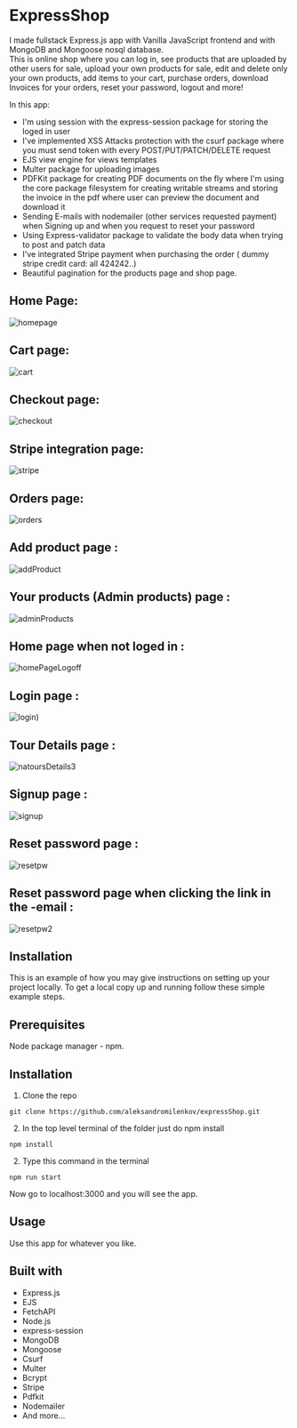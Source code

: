 
# ExpressShop

I made fullstack Express.js app with Vanilla JavaScript frontend and with MongoDB and Mongoose nosql database.  
This is online shop where you can log in, see products that are uploaded by other users for sale, upload your own products for sale, edit and delete only your own products, add items to your cart, purchase orders, download Invoices for your orders, reset your password, logout and more!  

In this app:  
- I'm using session with the express-session package for storing the loged in user
- I've implemented XSS Attacks protection with the csurf package where you must send token with every POST/PUT/PATCH/DELETE request
- EJS view engine for views templates
- Multer package for uploading images
- PDFKit package for creating PDF documents on the fly where I'm using the core package filesystem for creating writable streams and storing the invoice in the pdf where user can preview the document and download it
- Sending E-mails with nodemailer (other services requested payment) when Signing up and when you request to reset your password
- Using Express-validator package to validate the body data when trying to post and patch data
- I've integrated Stripe payment when purchasing the order ( dummy stripe credit card: all 424242..)
- Beautiful pagination for the products page and shop page.
  


## Home Page:  
![homepage](https://github.com/aleksandromilenkov/expressShop/assets/64156983/25a50b62-993c-41be-8066-27aa12b5e6a2)


## Cart page:  
![cart](https://github.com/aleksandromilenkov/expressShop/assets/64156983/d3953c94-64cd-48ce-835d-5a77d3aed946)


## Checkout page:  

![checkout](https://github.com/aleksandromilenkov/expressShop/assets/64156983/16f6001c-a8b0-4d3b-8551-2172eb18d7e7)

## Stripe integration page:
![stripe](https://github.com/aleksandromilenkov/expressShop/assets/64156983/5baf69c1-de9c-4fd7-a8f5-7784d578838f)

## Orders page:  
![orders](https://github.com/aleksandromilenkov/expressShop/assets/64156983/ad616cf7-228c-46e3-9209-27eef46d92bb)

## Add product page :
![addProduct](https://github.com/aleksandromilenkov/expressShop/assets/64156983/274bf4fe-390c-4508-a4e0-d59d497a7433)
## Your products (Admin products) page :
![adminProducts](https://github.com/aleksandromilenkov/expressShop/assets/64156983/f6fc0638-5ec4-43c4-adcd-0833b15cf383)
## Home page when not loged in :
![homePageLogoff](https://github.com/aleksandromilenkov/expressShop/assets/64156983/3efea86c-1d28-4834-90f1-71925f6e712d)
## Login page :
![login](https://github.com/aleksandromilenkov/expressShop/assets/64156983/5969e28c-8916-4d37-8d2f-8d5dc8838cb3))
## Tour Details page :
![natoursDetails3](https://github.com/aleksandromilenkov/NatoursAPI/assets/64156983/ec431ede-7c9c-41df-9dd5-b3a06c1ebd5b)
## Signup page :
![signup](https://github.com/aleksandromilenkov/expressShop/assets/64156983/50100c7e-2c20-4202-a619-72991bf999fc)
## Reset password page :
![resetpw](https://github.com/aleksandromilenkov/expressShop/assets/64156983/67b0cfec-a4a5-423d-a677-66958206c720)
## Reset password page when clicking the link in the -email :
![resetpw2](https://github.com/aleksandromilenkov/expressShop/assets/64156983/377e3a8f-644b-49c7-b3b8-da6a1fb6ed27)


## Installation
This is an example of how you may give instructions on setting up your project locally. To get a local copy up and running follow these simple example steps.

## Prerequisites
Node package manager - npm.  

## Installation
1. Clone the repo
```
git clone https://github.com/aleksandromilenkov/expressShop.git
```
2. In the top level terminal of the folder just do npm install
```npm
npm install 
```
2. Type this command in the terminal 
```npm
npm run start 
```

Now go to localhost:3000 and you will see the app.
## Usage
Use this app for whatever you like.

## Built with
- Express.js
- EJS
- FetchAPI
- Node.js
- express-session 
- MongoDB  
- Mongoose  
- Csurf
- Multer  
- Bcrypt
- Stripe
- Pdfkit
- Nodemailer
- And more...  

